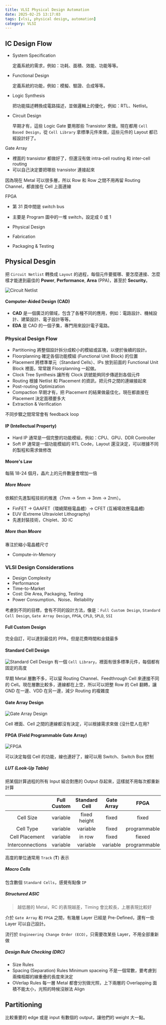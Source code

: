 ```yaml
---
title: VLSI Physical Design Automation
date: 2025-02-25 13:17:03
tags: [vlsi, physical design, automation]
category: VLSI
---
```


## IC Design Flow

- System Specification

  定義系統的需求，例如：功耗、面積、效能、功能等等。

- Functional Design

  定義系統的功能，例如：模擬、驗證、合成等等。

- Logic Synthesis

  把功能描述轉換成電路描述，並做邏輯上的優化，例如：RTL、Netlist。

- Circuit Design

  早期才有，這些 Logic Gate 要用那些 Transistor 來做。現在都用 `Cell Based Design`，從 `Cell Library` 拿標準元件來做，這些元件的 Layout 都已經設計好了。

Gate Array

- 裡面的 transistor 都做好了，但還沒有做 intra-cell routing 和 inter-cell routing
- 可以自己決定要把哪些 transistor 連接起來

因為現在 Metal 可以很多層，所以 Row 和 Row 之間不用再留 Routing Channel，都直接在 Cell 上面連線

FPGA

- 第 31 頁中間是 switch bus
- 主要是 Program 圖中的一堆 switch，設定成 0 或 1

- Physical Design
- Fabrication
- Packaging & Testing

## Physical Desgin

把 `Circuit Netlist` 轉換成 `Layout` 的過程，每個元件要擺哪、要怎麼連接、怎麼樣才能達到最佳的 **Power**, **Performance**, **Area** (PPA)，甚至於 **Security**。

![Circuit Netlist](./images/vlsi-physical-design-automation/CircuitNetlist.png)

#### Computer-Aided Design (CAD)

- **CAD** 是一個廣泛的領域，包含了各種不同的應用，例如：電路設計、機械設計、建築設計、電子設計等等。
- **EDA** 是 CAD 的一個子集，專門用來設計電子電路。

### Physical Design Flow

- Partitioning
  將整個設計拆分成較小的模組或區塊，以便於後續的設計。
- Floorplanning
  確定各個功能模組 (Functional Unit Block) 的位置
- Placement
  將標準單元（Standard Cells）、IPs 放到前面的 Functional Unit Block 裡面，常常跟 Floorplanning 一起做。
- Clock Tree Synthesis
  讓所有 Clock 訊號能夠同步傳遞到各個元件
- Routing
  根據 Netlist 和 Placement 的資訊，把元件之間的連線接起來
- Post-routing Optimization
- Compaction
  早期才有，把 Placement 的結果做最佳化，現在都直接在 Placement 決定面積要多大
- Extraction & Verification

不同步驟之間常常會有 feedback loop

#### IP (Intellectual Property)

- Hard IP
  通常是一個完整的功能模組，例如：CPU、GPU、DDR Controller
- Soft IP
  通常是一個功能模組的 RTL Code，Layout 還沒決定，可以根據不同的製程和需求做修改

#### Moore's Law

每隔 18-24 個月，晶片上的元件數量會增加一倍

##### More Moore

依賴於先進製程技術的推進（7nm → 5nm → 3nm → 2nm）。

- FinFET → GAAFET（環繞閘極電晶體）→ CFET (互補場效應電晶體)
- EUV (Extreme Ultraviolet Lithography)
- 先進封裝技術，Chiplet、3D IC

##### More than Moore

專注於縮小電晶體尺寸

- Compute-in-Memory

### VLSI Design Considerations

- Design Complexity
- Performance
- Time-to-Market
- Cost: Die Area, Packaging, Testing
- Power Consumption、Noise、Reliability

考慮到不同的目標，會有不同的設計方法，像是：`Full Custom Design`, `Standard Cell Design`, `Gate Array Design`, `FPGA`, `CPLD`, `SPLD`, `SSI`

#### Full Custom Design

完全自訂，可以達到最佳的 PPA，但是花費時間和金錢最多

#### Standard Cell Design

![Standard Cell Design](./images/vlsi-physical-design-automation/StandardCellDesign.png)
有一個 `Cell Library`，裡面有很多標準元件，每個都有固定的高度

早期 Metal 層數不多，可以留 Routing Channel、Feedthrough Cell 來連接不同的 Cell。現在層數比較多，連線都在上空，所以可以把整 Row 的 Cell 翻轉，讓 GND 在一邊、VDD 在另一邊，減少 Routing 的複雜度

#### Gate Array Design

![Gate Array Design](./images/vlsi-physical-design-automation/GateArrayDesign.png)

Cell 裡面、Cell 之間的連線都沒有決定，可以根據需求來做 (沒什麼人在用?

#### FPGA (Field Programmable Gate Array)

![FPGA](./images/vlsi-physical-design-automation/FPGA.png)

可以決定每個 Cell 的功能，線也連好了，線可以用 Switch、Switch Box 控制

##### LUT (Look-Up Table)

把某個計算過程的所有 Input 組合對應的 Output 存起來，這樣就不用每次都重新計算

|                  | Full Custom | Standard Cell | Gate Array |     FPGA     |     SPLD     |
| :--------------: | :---------: | :-----------: | :--------: | :----------: | :----------: |
|    Cell Size     |  variable   | fixed height  |   fixed    |    fixed     |    fixed     |
|    Cell Type     |  variable   |   variable    |   fixed    | programmable | programmable |
|  Cell Placement  |  variable   |    in row     |   fixed    |    fiexed    |    fixed     |
| Interconnections |  variable   |   variable    |  variable  | programmable | programmable |

高度的單位通常用 `Track` (**T**) 表示

##### Macro Cells

包含數個 `Standard Cells`，感覺有點像 `IP`

##### Structured ASIC

> 越低層的 Metal，RC 的表現越差，Timing 會比較長，上層表現比較好

介於 `Gate Array` 和 `FPGA` 之間，有幾層 Layer 已經是 Pre-Defined，還有一些 Layer 可以自己設計。

流行於 `Engineering Change Order (ECO)`，只需要改某些 Layer，不用全部重新做

##### Design Rule Checking (DRC)

- Size Rules
- Spacing (Separation) Rules
  Minimum spaceing 不是一個常數，要考慮到兩條相鄰的線重疊的長度來決定
- OVerlap Rules
  每一層 Metal 都會分別做光照，上下兩層的 Overlapping 面積不能太小，光照的時候沒辦法 Align

## Partitioning

比較重要的 edge 或是 input 有數個的 output，讓他們的 weight 大一點。
